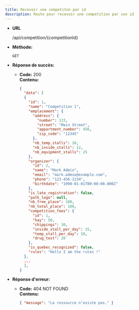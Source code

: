 ```yaml
---
title: Recevoir une competiton par id
description: Route pour recevoir une competition par son id
---
```


* **URL**

  /api/competition/{competitionId}

* **Méthode:**
  
  `GET`

* **Réponse de succès:**
  
  * **Code:** 200 <br />
    **Contenu:** 
    ```json
    {
      "data": [
      {
        "id": 1,
        "name": "Competition 1",
        "emplacement": {
          "address": {
            "number": 123,
            "street": "Main Street",
            "appartment_number": 456,
            "zip_code": "12345"
          },
          "nb_temp_stalls": 10,
          "nb_inside_stalls": 12,
          "nb_equipment_stalls": 25
        },
        "organizer": {
          "id": 2,
          "name": "Mark Admio",
          "email": "mark.admio@example.com",
          "phone": "123-456-1234",
          "birthdate": "1990-01-01T00:00:00.000Z"
        },
        "is_late_registration": false,
        "path_logo": null,
        "nb_free_place": 100,
        "nb_total_place": 100,
        "competition_fees": {
          "id": 1,
          "hay": 50,
          "chippings": 30,
          "inside_stall_per_day": 15,
          "temp_stall_per_day": 10,
          "drug_test": 20
        },
        "is_quebec_recognized": false,
        "rules": "Hello I am the rules !"
      },
      ...
      ],
    }
    ```

* **Réponse d'erreur:**

  * **Code:** 404 NOT FOUND <br />
    **Contenu:** 
    ```json
    { "message": "La ressource n’existe pas." }
    ```
